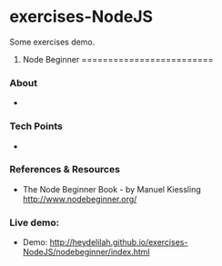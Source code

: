 exercises-NodeJS
===========================

Some exercises demo.

1. Node Beginner
=========================

### About
-

### Tech Points
-

### References & Resources
- The Node Beginner Book - by Manuel Kiessling http://www.nodebeginner.org/

###  Live demo:
- Demo: http://heydelilah.github.io/exercises-NodeJS/nodebeginner/index.html
